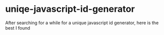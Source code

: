 # uniqe-javascript-id-generator
After searching for a while for a unique javascript id generator, here is the best I found
